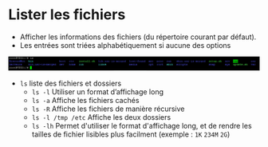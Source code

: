 # Lister les fichiers
- Afficher les informations des fichiers (du répertoire courant par défaut).
- Les entrées sont triées alphabétiquement si aucune des options

![ssh ls of main folder](https://github.com/Altherneum/.github/blob/main/note/assets/images/ls.png?raw=true)

- `ls` liste des fichiers et dossiers
  - `ls -l` Utiliser un format d’affichage long
  - `ls -a` Affiche les fichiers cachés
  - `ls -R` Affiche les fichiers de manière récursive
  - `ls -l /tmp /etc` Affiche les deux dossiers
  - `ls -lh` Permet d'utiliser le format d'affichage long, et de rendre les tailles de fichier lisibles plus facilment (exemple : `1K` `234M` `2G`)
